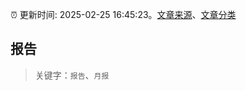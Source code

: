 :alarm_clock: 更新时间: 2025-02-25 16:45:23。[文章来源](/README.md)、[文章分类](/TAGS.md)

## 报告


> 关键字：`报告`、`月报`



